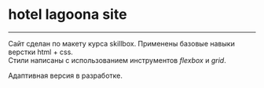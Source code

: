# hotel lagoona site
---
Сайт сделан по макету курса skillbox. Применены базовые навыки верстки html + css. \
Стили написаны с использованием инструментов *flexbox* и *grid*. 

Адаптивная версия в разработке.
